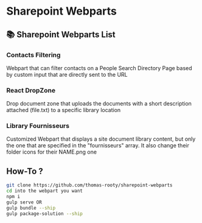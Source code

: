 # Sharepoint Webparts
## 📚 Sharepoint Webparts List

### Contacts Filtering
Webpart that can filter contacts on a People Search Directory Page based by custom input that are directly sent to the URL

### React DropZone
Drop document zone that uploads the documents with a short description attached (file.txt) to a specific library location

### Library Fournisseurs
Customized Webpart that displays a site document library content, but only the one that are specified in the "fournisseurs" array. It also change their folder icons for their NAME.png one

## How-To ?
```bash
git clone https://github.com/thomas-rooty/sharepoint-webparts
cd into the webpart you want
npm i
gulp serve OR 
gulp bundle --ship
gulp package-solution --ship
```
